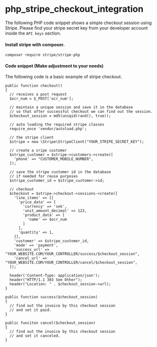 # php_stripe_checkout_integration
The following PHP code snippet shows a simple checkout session using Stripe. Please find your stripe secret key from your developer account inside the `API keys` section.

#### Install stripe with composer.
```
composer require stripe/stripe-php
```

#### Code snippet (Make adjustment to your needs)
The following code is a basic example of stripe checkout.

```
public function checkout()
{
  // receives a post request 
  $ocr_num = $_POST['ocr_num'];
  
  // maintain a unique session and save it in the database
  // so that after successful checkout we can find out the session.
  $checkout_session = md5(uniqid(rand(), true));

  // auto loading the required stripe classes
  require_once 'vendor/autoload.php';
  
  // the stripe client
  $stripe = new \Stripe\StripeClient("YOUR_STRIPE_SECRET_KEY");
  
  // create a sripe customer
  $stripe_customer = $stripe->customers->create([
    'phone' => "CUSTOMER_MOBILE_NUMBER",
  ]);
  
  // save the stripe customer id in the database
  // if needed for reuse purposes
  $stripe_customer_id = $stripe_customer->id;
  
  // checkout
  $checkout = $stripe->checkout->sessions->create([
    'line_items' => [[
      'price_data' => [
        'currency' => 'sek',
        'unit_amount_decimal' => 123,
        'product_data' => [
          'name' => $ocr_num
        ]
      ],
      'quantity' => 1,
    ]],
    'customer' => $stripe_customer_id,
    'mode' => 'payment',
    'success_url' => "YOUR_WEBSITE.COM/YOUR_CONTROLLER/success/$checkout_session",
    'cancel_url' => "YOUR_WEBSITE.COM/YOUR_CONTROLLER/cancel/$checkout_session",
  ]);
  
  header('Content-Type: application/json');
  header("HTTP/1.1 303 See Other");
  header("Location: " . $checkout_session->url);
}

public function success($checkout_session)
{
  // find out the invoice by this checkout session
  // and set it paid.
}

public funciton cancel($checkout_session)
{
  // find out the invoice by this checkout session
  // and set it canceled.
}
```

